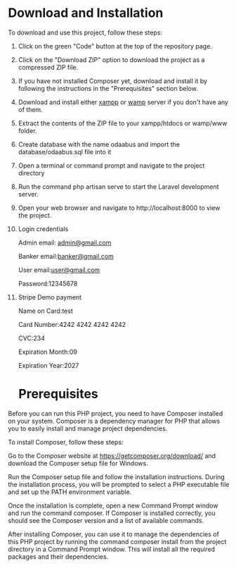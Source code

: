 # Download and Installation
To download and use this project, follow these steps:

1. Click on the green "Code" button at the top of the repository page. 

2. Click on the "Download ZIP" option to download the project as a compressed ZIP file.

3. If you have not installed Composer yet, download and install it by following the instructions in the "Prerequisites" section below.

4. Download and install either <a href="https://www.apachefriends.org/download.html">xampp</a> or <a href="https://sourceforge.net/projects/wampserver/">wamp</a> server if you don't have any of them.

5. Extract the contents of the ZIP file to your xampp/htdocs or wamp/www folder.

5. Create database with the name odaabus and import the database/odaabus.sql file into it

6. Open a terminal or command prompt and navigate to the project directory

7. Run the command php artisan serve to start the Laravel development server.

8. Open your web browser and navigate to http://localhost:8000 to view the project.

9. Login credentials
  
   Admin
   email: admin@gmail.com
   
   Banker
   email:banker@gmail.com
   
   User
   email:user@gmail.com
   
   Password:12345678

10. Stripe Demo payment
   
      Name on Card:test
   
      Card Number:4242 4242 4242 4242
   
      CVC:234
   
      Expiration Month:09
   
      Expiration Year:2027

    # Prerequisites
Before you can run this PHP project, you need to have Composer installed on your system. Composer is a dependency manager for PHP that allows you to easily install and manage project dependencies.

To install Composer, follow these steps:

Go to the Composer website at https://getcomposer.org/download/ and download the Composer setup file for Windows.

Run the Composer setup file and follow the installation instructions. During the installation process, you will be prompted to select a PHP executable file and set up the PATH environment variable.

Once the installation is complete, open a new Command Prompt window and run the command composer. If Composer is installed correctly, you should see the Composer version and a list of available commands.

After installing Composer, you can use it to manage the dependencies of this PHP project by running the command composer install from the project directory in a Command Prompt window. This will install all the required packages and their dependencies.
